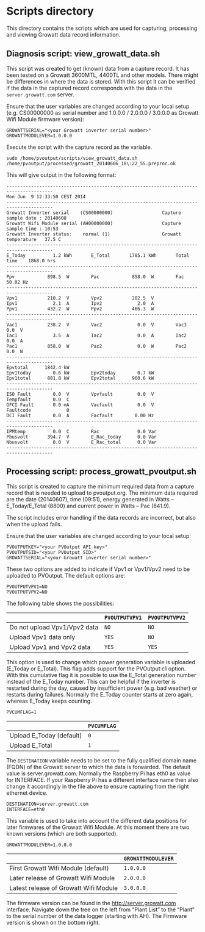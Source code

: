 # Scripts directory
This directory contains the scripts which are used for capturing, processing and viewing Growatt data record information.

## Diagnosis script: view_growatt_data.sh
This script was created to get (known) data from a capture record. It has been tested on a Growatt 3600MTL,
4400TL and other models. There might be differences in where the data is stored. With this script it can be verified
if the data in the captured record corresponds with the data in the `server.growatt.com` server.

Ensure that the user variables are changed according to your local setup (e.g. CS00000000 as serial number and
1.0.0.0 / 2.0.0.0 / 3.0.0.0 as Growatt Wifi Module firmware version):
```
GROWATTSERIAL="<your Growatt inverter serial number>"
GROWATTMODULEVER=1.0.0.0
```
Execute the script with the capture record as the variable.
```
sudo /home/pvoutput/scripts/view_growatt_data.sh /home/pvoutput/processed/growatt_20140606_18\:22_55.preproc.ok
```
This will give output in the following format:
```
---------------------------------------------------------------------------------------
Mon Jun  9 12:33:50 CEST 2014
---------------------------------------------------------------------------------------
Growatt Inverter serial    (CS00000000)                  Capture sample date : 20140608
Growatt Wifi Module serial (AH00000000)                  Capture sample time : 10:53
Growatt Inverter status:    normal (1)                   Growatt temperature   37.5 C
---------------------------------------------------------------------------------------
E_Today          1.2 kWh       E_Total       1785.1 kWh       Total time    1868.0 hrs
---------------------------------------------------------------------------------------
Ppv            898.5  W        Pac            858.0  W        Fac            50.02 Hz
---------------------------------------------------------------------------------------
Vpv1           210.2  V        Vpv2           202.5  V
Ipv1             2.1  A        Ipv2             2.0  A
Ppv1           432.2  W        Ppv2           466.3  W
---------------------------------------------------------------------------------------
Vac1           238.2  V        Vac2             0.0  V        Vac3             0.0  V
Iac1             3.5  A        Iac2             0.0  A        Iac2             0.0  A
Pac1           858.0  W        Pac2             0.0  W        Pac2             0.0  W
---------------------------------------------------------------------------------------
Epvtotal      1842.4 kW
Epv1today        0.6 kW        Epv2today        0.7 kW
Epv1total      881.8 kW        Epv2total      960.6 kW
---------------------------------------------------------------------------------------
ISO Fault        0.0  V        Vpvfault         0.0  V        Tempfault        0.0  C
GFCI Fault       0.0 mA        Vacfault         0.0  V        Faultcode             0
DCI Fault        0.0  A        Facfault        0.00 Hz
---------------------------------------------------------------------------------------
IPMtemp          0.0  C        Rac              0.0 Var
Pbusvolt       394.7  V        E_Rac_today      0.0 Var
Nbusvolt         0.0  V        E_Rac_total      0.0 Var
---------------------------------------------------------------------------------------
```

##	Processing script: process_growatt_pvoutput.sh
This script is created to capture the minimum required data from a capture record that is needed to upload to pvoutput.org. The minimum data required are the date (20140607), time (09:51), energy generated in Watts – E_Today/E_Total (8800) and current power in Watts – Pac (841.9).

The script includes error handling if the data records are incorrect, but also when the upload fails.

Ensure that the user variables are changed according to your local setup:
```
PVOUTPUTKEY="<your PVOutput API key>"
PVOUTPUTSID="<your PVOutput SID>"
GROWATTSERIAL="<your Growatt inverter serial number>"
```
These two options are added to indicate if Vpv1 or Vpv1/Vpv2 need to be uploaded to PVOutput. The default options are:
```
PVOUTPUTVPV1=NO
PVOUTPUTVPV2=NO
```
The following table shows the possibilities:

||`PVOUTPUTVPV1`|`PVOUTPUTVPV2`|
|---|---|---|
|Do not upload Vpv1/Vpv2 data|`NO`|`NO`|
|Upload Vpv1 data only|`YES`|`NO`|
|Upload Vpv1 and Vpv2 data|`YES`|`YES`|

This option is used to change which power generation variable is uploaded (E_Today or E_Total). This flag adds support for the PVOutput c1 option. With this cumulative flag it is possible to use the E_Total generation number instead of the E_Today number. This can be helpful if the inverter is restarted during the day, caused by insufficient power (e.g. bad weather) or restarts during failures. Normally the E_Today counter starts at zero again, whereas E_Today keeps counting.
```
PVCUMFLAG=1
```
||`PVCUMFLAG`|
|---|---|
|Upload E_Today (default)|`0`|
|Upload E_Total|`1`|

The `DESTINATION` variable needs to be set to the fully qualified domain name (FQDN) of the Growatt server to which the data is forwarded. The default value is server.growatt.com. Normally the Raspberry Pi has eth0 as value for INTERFACE. If your Raspberry Pi has a different interface name then also change it accordingly in the file above to ensure capturing from the right ethernet device.
```
DESTINATION=server.growatt.com
INTERFACE=eth0
```
This variable is used to take into account the different data positions for later firmwares of the Growatt Wifi Module. At this moment there are two known versions (which are both supported).
```
GROWATTMODULEVER=1.0.0.0
```
||`GROWATTMODULEVER`|
|---|---|
|First Growatt Wifi Module (default)|`1.0.0.0`|
|Later release of Growatt Wifi Module|`2.0.0.0`|
|Latest release of Growatt Wifi Module|`3.0.0.0`|

The firmware version can be found in the http://server.growatt.com interface. Navigate down the tree on the left from “Plant List” to the “Plant” to the serial number of the data logger (starting with AH). The Firmware version is shown on the bottom right.
